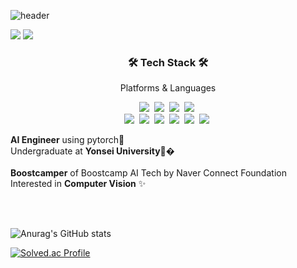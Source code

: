 ![header](https://capsule-render.vercel.app/api?type=waving&color=gradient&height=300&section=header&text=Jaehyun%20Kang&fontSize=60)

<p>
  <a href="mailto:youkind98@gmail.com" target="_blank"><img src="https://img.shields.io/badge/youkind98@gmail.com-EA4335?style=flat-square&logo=Gmail&logoColor=white"/></a>
  <a href="https://www.linkedin.com/in/jaehyun-kang-904aaa1ba/" target="_blank"><img src="https://img.shields.io/badge/Jaehyun Kang-0A66C2?style=flat-square&logo=Linkedin&logoColor=white"/></a>
</p>

<h3 align="center">🛠 Tech Stack 🛠</h3>

<p align="center"> Platforms & Languages </p>

<p align="center">
  <img src="https://img.shields.io/badge/Python-3766AB?style=flat-square&logo=Python&logoColor=white"/></a>&nbsp 
  <img src="https://img.shields.io/badge/Java-007396?style=flat-square&logo=Java&logoColor=white"/></a>&nbsp 
  <img src="https://img.shields.io/badge/C++-00599C?style=flat-square&logo=C%2B%2B&logoColor=white"/></a>&nbsp 
  <img src="https://img.shields.io/badge/C-A8B9CC?style=flat-square&logo=C&logoColor=white"/></a>&nbsp 
  <br>
  <img src="https://img.shields.io/badge/keras-6DB33F?style=flat-square&logo=keras&logoColor=white"/></a>&nbsp 
  <img src="https://img.shields.io/badge/tensorflow-FF6F00?style=flat-square&logo=tensorflow&logoColor=white"/></a>&nbsp 
  <img src="https://img.shields.io/badge/Mysql-E6B91E?style=flat-square&logo=MySql&logoColor=white"/></a>&nbsp 
  <img src="https://img.shields.io/badge/pytorch-EE4C2C?style=flat-square&logo=pytorch&logoColor=white"/></a>&nbsp 
  <img src="https://img.shields.io/badge/azure-333664?style=flat-square&logo=azure&logoColor=white"/></a>&nbsp 
  <img src="https://img.shields.io/badge/Numpy-005571?style=flat-square&logo=Numpy&logoColor=white"/></a>&nbsp 
</p>
<p>
  <b>AI Engineer</b> using pytorch👋 <br/>
  Undergraduate at <b>Yonsei University</b>🚀�<br/><br/>
  <b>Boostcamper</b> of Boostcamp AI Tech by Naver Connect Foundation <br/>
  Interested in <b>Computer Vision</b> ✨ <br/><br/>
</p>

<br>

![Anurag's GitHub stats](https://github-readme-stats.vercel.app/api?username=ashhyun&show_icons=true&theme=radical)
<br>

[![Solved.ac Profile](http://mazassumnida.wtf/api/v2/generate_badge?boj=youkind)](https://solved.ac/youkind/)
